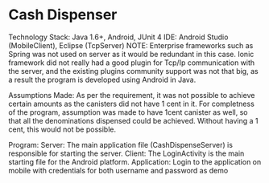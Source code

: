 # Cash Dispenser

Technology Stack: Java 1.6+, Android, JUnit 4
IDE: Android Studio (MobileClient), Eclipse (TcpServer)
NOTE: Enterprise frameworks such as Spring was not used on server as it would be redundant in this case. Ionic framework did not really had a good plugin for Tcp/Ip communication with the server, and the existing plugins community support was not that big, as a result the program is developed using Android in Java.

Assumptions Made:
As per the requirement, it was not possible to achieve certain amounts as the canisters did not have 1 cent in it. For completness of the program, assumption was made to have 1cent canister as well, so that all the denominations dispensed could be achieved. Without having a 1 cent, this would not be possible. 

Program:
Server: The main application file (CashDispenseServer) is responsible for starting the server.
Client: The LoginActivity is the main starting file for the Android platform.
Application: Login to the application on mobile with credentials for both username and password as demo
